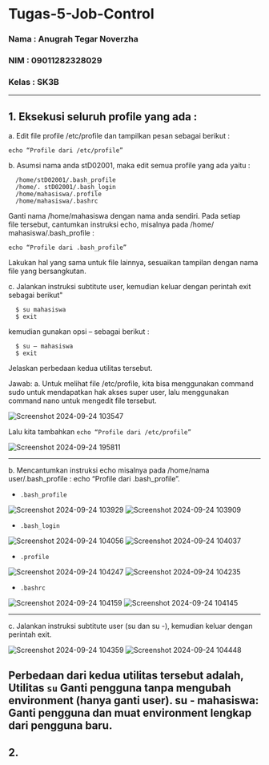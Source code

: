 # Tugas-5-Job-Control

### Nama   : Anugrah Tegar Noverzha
### NIM    : 09011282328029
### Kelas  : SK3B
___


## 1. Eksekusi seluruh profile yang ada :
   
a. Edit file profile /etc/profile dan tampilkan pesan sebagai berikut :

`echo “Profile dari /etc/profile”`

b. Asumsi nama anda stD02001, maka edit semua profile yang ada yaitu :

```
  /home/stD02001/.bash_profile  
  /home/. stD02001/.bash_login  
  /home/mahasiswa/.profile  
  /home/mahasiswa/.bashrc  
```
Ganti nama /home/mahasiswa dengan nama anda sendiri. Pada setiap  
file tersebut, cantumkan instruksi echo, misalnya pada /home/ mahasiswa/.bash_profile :  

`echo “Profile dari .bash_profile”  `

Lakukan hal yang sama untuk file lainnya, sesuaikan tampilan dengan nama file yang 
bersangkutan.

c. Jalankan instruksi subtitute user, kemudian keluar dengan perintah exit sebagai berikut"
```
  $ su mahasiswa  
  $ exit  
  ```
kemudian gunakan opsi – sebagai berikut :
```
  $ su – mahasiswa  
  $ exit
```
Jelaskan perbedaan kedua utilitas tersebut. 

Jawab:
a.  Untuk melihat file /etc/profile, kita bisa menggunakan command sudo untuk mendapatkan hak akses super user, lalu menggunakan command nano untuk mengedit file tersebut.

![Screenshot 2024-09-24 103547](https://github.com/user-attachments/assets/b34e4083-3a3b-4e59-a0e6-c94a4a78df12)

Lalu kita tambahkan `echo “Profile dari /etc/profile”`

![Screenshot 2024-09-24 195811](https://github.com/user-attachments/assets/08391c3d-31a8-4eb0-8091-328ab4fbc8e5)

---
b. Mencantumkan instruksi echo misalnya pada /home/nama user/.bash_profile : echo “Profile dari .bash_profile”.

- `.bash_profile`

![Screenshot 2024-09-24 103929](https://github.com/user-attachments/assets/558768c7-6651-4e73-a379-f22f91a8dbba)
![Screenshot 2024-09-24 103909](https://github.com/user-attachments/assets/bb20dbce-f718-4b03-adea-d9518a58f1ae)


- `.bash_login`

![Screenshot 2024-09-24 104056](https://github.com/user-attachments/assets/f1bc9f09-a066-4ed5-a39f-57248223d362)
![Screenshot 2024-09-24 104037](https://github.com/user-attachments/assets/d39fb38b-bbec-4bee-832f-d6535b58c552)

 
 - `.profile` 

![Screenshot 2024-09-24 104247](https://github.com/user-attachments/assets/c426148e-ba8f-46a8-bccd-de3afc754b45)
![Screenshot 2024-09-24 104235](https://github.com/user-attachments/assets/6ac762a4-cb40-4ee6-aa51-b3261dbca039)

- `.bashrc `

![Screenshot 2024-09-24 104159](https://github.com/user-attachments/assets/5d567b38-1bd1-44b1-9a77-2fa558e2d3cf)
![Screenshot 2024-09-24 104145](https://github.com/user-attachments/assets/02773fbb-87e7-4978-9bc0-dbfc44b1c67b)

---
c. Jalankan instruksi subtitute user (su dan su -), kemudian keluar dengan perintah exit.

![Screenshot 2024-09-24 104359](https://github.com/user-attachments/assets/b0011829-b2b7-497f-ba41-10db10c7476c)
![Screenshot 2024-09-24 104448](https://github.com/user-attachments/assets/9d78a635-6070-47dd-9720-53db4dadb4f6)

Perbedaan dari kedua utilitas tersebut adalah, Utilitas `su` Ganti pengguna tanpa mengubah environment (hanya ganti user).
su - mahasiswa: Ganti pengguna dan muat environment lengkap dari pengguna baru.
---
## 2. 









